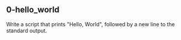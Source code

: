 ## 0-hello_world

Write a script that prints "Hello, World", followed by a new line to the standard output.
